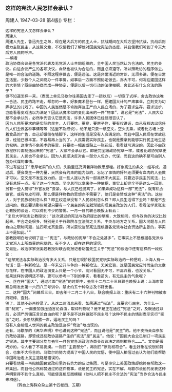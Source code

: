 ### 这样的宪法人民怎样会承认？
周建人
1947-03-28
第4版()
专栏：

    这样的宪法人民怎样会承认？
    周建人
    周建人先生，鲁迅先生之弟，现在是大后方的民主人士，抗战期间在大后方坚持抗战，抗战后则极力主张民主，从这篇文章，不仅使我们了解他对国民党宪法的态度，并且使我们听到了今天大后方人民的呼声。
    ——编者
    政治协商会议是各党派代表及无党派人士共同组织的，全中国人民当然认为合法的、民主的会议。由这会议产生的各项决议，自然也被认为合法的，而且必须遵守。所以照政协的程序做去，是唯一的合法的道路，不照这程序做去，便是违法。这是非常浅近的常识，无须多讲。便在日常生活里，少数个人之间商办一件事情，如事后一方面不照协定做去，亦大不可，何况在建国这样的大事情？既经由协商而成一种协定，便是以后一切行动的法律根据，舍此还有什么合法的路子？
    但不知道怎样一来，（表面上单见马歇尔往美国去走了一趟以后）一切变了式样，舍去政协这唯一合法、民主的路不走，却忽的一来，好象魔术登台一样，把建国大计的严肃事业，立刻变为幻弄手法的儿戏了。中国的人民当然是不肯抛弃这庄严的人民立场的，为了要求生存，要求进步，岂能看看变戏法以为满足？因此从魔术似的变化出来的一件“物事”，说它是“宪法”，人民大众是不会承认的，必然争先否认它是宪法，许多人民团体已经登报否认了。
    因为人民所要求的是实际的民主，人们要吃，要穿，要房子住，要有权讲话，自己有权选出信任的人们去做各种事情等等（这里不及细说），绝不是只要一纸空文，空头支票，或者比方墙上登着食品的广告，自己却饿倒在墙脚下，这样的生活是没有人会满足的。而且中国人民现在世故已深，经验已很丰富，不容易再上当的了。人民需要实际民主，也就是要拿到能够实行民主地生活的权柄。这事情不象美术的鉴赏，只要挂一幅画或贴上一张花纸，看看就可满足的。因此不由政协程序片面制造出来的“宪法”，大家不会承认它。即是完全跟政协宪草一样，或者比政协宪草更其民主，人民也不会承认。因为人民坚决反对由一部分人包办，代谋，而且这的确不是可由别人包办代谋的事情。
    不过有些过于“忠厚老实”的人们，头脑里还充满着拜物教思想哩。好象宪法的条文一经写成，通过后，便会发生一种力量，天然会有约束的能力似的，忘记了事情的好坏还须要有血肉的人去做才可以，空文是不发生效力的。这一些人遂以为有一部虽然不大民主，只要近乎民主的宪法，比没有总好一点。有了这一个东西，至少总可以拿来作一种依据，事实上却完全不是这么一回事。另有一些人觉得“升官发财”要紧，与人民已经脱离了，如果弄成功这样一部“宪法”，就有机会做官，或有地皮可得，那么便是拜物教的思想亦不需要了，他们是会赞成这种“宪法”的。这些人，对于民族权利怎么样？即主权送掉没有？人民权利怎么样？即人民生活得下去吗？都是不去过问的。我还要请那些希望只要有一个民主的宪法就渐能实现民主政治的人们，看看法学家张志让教授的谈话，可以得到不少的警惕。一月一日的联合晚报上有云：
    “复旦大学张志让教授说：‘这次通过的宪法与政府提出的草案，大致相同，但与政协的决议比较起来，不合之处很多，特别是关于行政院与立法院之关系，中央与地方之关系，国大问题与人民自由之限制问题，这四项尤其重要。所以要说这部宪法是根据各党派与社会贤达所主张的，事实上不是如此。’”
    张教授明白地说明了这一“宪法”，与政协的宪草“不合之处甚多”。它事实上不是根据各党派与无党派人士所商量的宪草的。有不少人，却在这样的误信。
    又最近，政治学家张奚若教授对联合晚报记者胡笛先生关于“宪法”的谈话中还有这样的一段议论：
    “这部宪法与实际政治没有多大关系，只是在现阶段国民党玩实际政治的一种把戏，上海人有一句话：是一种新枪法，是一年来公开斗争的一种新枪法，无关宏旨，这是国民党应时而生的文章与花样，在中国人的政治演变上只是一个小节，高兴看固无不可，不高兴看，也没关系。”
    如果这样的说明还不够，更可以参考一下别的事实，看看苗头，有无民主的气象呢？
    一、正在开“国大”，通过片面“宪法”的时期中，去年十二月二十三日联合晚报上说：上海市警察总局发出第一六四八三号训令，禁止约五十种杂志及书籍出售。
    二、这种“国大”闭幕后三日，即去年十二月二十八日，联合晚报上说：重庆有二十六种刊物被市府取缔、查封。
    够了，其他不必再抄录了。从这二则消息来看，如果通过“宪法”，真要实行民主，为什么一面“制宪”，一面要加强压迫言论自由，取缔刊物呢？是不是正在通过“宪法”之时，及既通过以后，必须严厉镇压言论自由的呢？是不是不这样做就不民主吗？这种不民主的情形表示实行“宪法”之时，会忽然霹雳一声，遍地民主的吗？
    没有人会相信人世间的民主政治是这样“奇迹”地出现的。
    还有，马歇尔的《离华声明》中也讲到这种“宪法”，而且说他是“民主”的。他不支持亲自参加的政协道路，却赞成违反政协道路产生的“宪法”是“民主”。他说：“国民大会业已制订一项民主之宪法，其中主要部分均与去年一月各党各派政治协商会议议决之原则相符合………”。文句是很巧妙的，令人看了不易捉摸。一则曰“主要部分”，再则曰“原则相符合”。看去好象在说很相符合，也象不大符合的。马歇尔的努力提高了中国人民的觉悟，使中国人相信过去认为他们能帮助中国政治走上民主道路是错误的。
    只要看他虽一再指摘国民党政府里的有势力的反动集团，可是事实上美国政策却始终在帮助这一种集团。而且他公然称赞通过的这件物事，说是民主的宪法，实在不解。马歇尔说他的发表这种声明里得不到什么真相，可能使真相反而模糊（他叫人把不民主不合法的“宪法”当作合法与民主来相信）。
        （转自上海群众杂志第十四卷四、五期）
